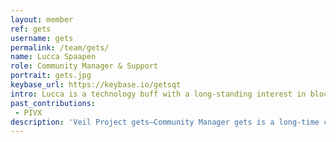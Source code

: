 ```yaml
---
layout: member
ref: gets
username: gets
permalink: /team/gets/
name: Lucca Spaapen
role: Community Manager & Support
portrait: gets.jpg
keybase_url: https://keybase.io/getsqt
intro: Lucca is a technology buff with a long-standing interest in blockchain technologies and the parties moving them forward. Currently, Lucca manages Veil’s treasury, though his skill set sees him contribute far beyond that. Lucca’s impressive catalog of industry knowledge allows him to educate others and clarify tech details, interface with other projects and businesses, and bring the team’s attention to relevant current affairs. You’re likely to find Lucca representing Veil both online and at crypto events worldwide.
past_contributions:
 - PIVX
description: 'Veil Project gets—Community Manager gets is a long-time crypto enthusiast and tech junky. He offers technical know-how he applies to proof-reads, content, and customer support. Read more here.'
---
```

